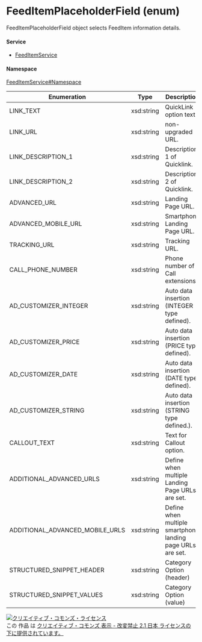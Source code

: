 

# FeedItemPlaceholderField (enum)

FeedItemPlaceholderField object selects FeedItem information details.

#### Service

+ [FeedItemService](../../services/FeedItemService.md)

#### Namespace

[FeedItemService#Namespace](../../services/FeedItemService.md#namespace)

| Enumeration  |       Type       |          Description          |
| ------------ | ---------------- | ----------------------------- |
| LINK_TEXT | xsd:string | QuickLink option text. |
| LINK_URL | xsd:string | non-upgraded URL. |
| LINK_DESCRIPTION_1 | xsd:string | Description 1 of Quicklink. |
| LINK_DESCRIPTION_2 | xsd:string | Description 2 of Quicklink. |
| ADVANCED_URL | xsd:string | Landing Page URL. |
| ADVANCED_MOBILE_URL | xsd:string | Smartphone Landing Page URL. |
| TRACKING_URL | xsd:string | Tracking URL. |
| CALL_PHONE_NUMBER | xsd:string | Phone number of Call extensions. |
| AD_CUSTOMIZER_INTEGER | xsd:string | Auto data insertion (INTEGER type defined). |
| AD_CUSTOMIZER_PRICE | xsd:string | Auto data insertion (PRICE type defined). |
| AD_CUSTOMIZER_DATE | xsd:string | Auto data insertion (DATE type defined). |
| AD_CUSTOMIZER_STRING | xsd:string | Auto data insertion (STRING type defined.). |
| CALLOUT_TEXT | xsd:string | Text for Callout option. |
| ADDITIONAL_ADVANCED_URLS | xsd:string | Define when multiple Landing Page URLs are set. |
| ADDITIONAL_ADVANCED_MOBILE_URLS | xsd:string | Define when multiple smartphone landing page URLs are set. |
| STRUCTURED_SNIPPET_HEADER | xsd:string | Category Option (header) |
| STRUCTURED_SNIPPET_VALUES | xsd:string | Category Option (value) |

<a rel="license" href="http://creativecommons.org/licenses/by-nd/2.1/jp/"><img alt="クリエイティブ・コモンズ・ライセンス" style="border-width:0" src="https://i.creativecommons.org/l/by-nd/2.1/jp/88x31.png" /></a><br />この 作品 は <a rel="license" href="http://creativecommons.org/licenses/by-nd/2.1/jp/">クリエイティブ・コモンズ 表示 - 改変禁止 2.1 日本 ライセンスの下に提供されています。</a>
